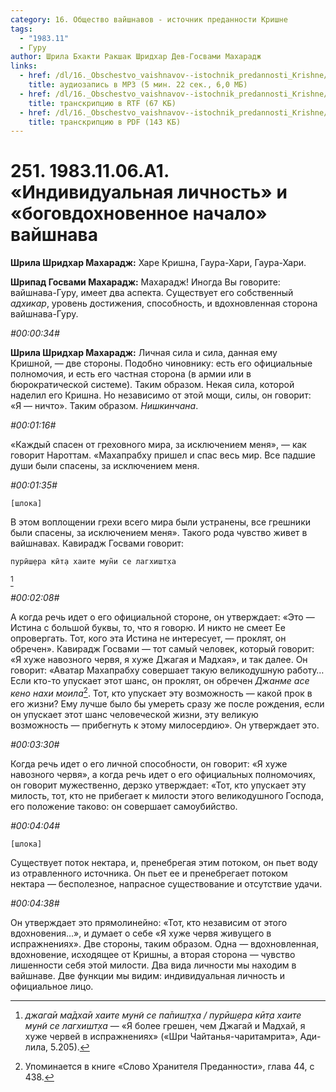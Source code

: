 ```yaml
---
category: 16. Общество вайшнавов - источник преданности Кришне
tags:
  - "1983.11"
  - Гуру
author: Шрила Бхакти Ракшак Шридхар Дев-Госвами Махарадж
links:
  - href: /dl/16._Obschestvo_vaishnavov--istochnik_predannosti_Krishne/251_1983.11.06.A1_SridhaMj_Individualnaja_lichnost_i_bogovdohnovennoe_nachalo_vajshnava.mp3
    title: аудиозапись в MP3 (5 мин. 22 сек., 6,0 МБ)
  - href: /dl/16._Obschestvo_vaishnavov--istochnik_predannosti_Krishne/251_1983.11.06.A1_SridhaMj_Individualnaja_lichnost_i_bogovdohnovennoe_nachalo_vajshnava.rtf
    title: транскрипцию в RTF (67 КБ)
  - href: /dl/16._Obschestvo_vaishnavov--istochnik_predannosti_Krishne/251_1983.11.06.A1_SridhaMj_Individualnaja_lichnost_i_bogovdohnovennoe_nachalo_vajshnava.pdf
    title: транскрипцию в PDF (143 КБ)
---
```


# 251. 1983.11.06.A1. «Индивидуальная личность» и «боговдохновенное начало» вайшнава

**Шрила Шридхар Махарадж:** Харе Кришна, Гаура-Хари, Гаура-Хари.

**Шрипад Госвами Махарадж:** Махарадж! Иногда Вы говорите: вайшнава-Гуру, имеет два аспекта. Существует его собственный *адхикар*, уровень достижения, способность, и вдохновленная сторона вайшнава-Гуру.

*#00:00:34#*

**Шрила Шридхар Махарадж:** Личная сила и сила, данная ему Кришной, — две стороны. Подобно чиновнику: есть его официальные полномочия, и есть его частная сторона (в армии или в бюрократической системе). Таким образом. Некая сила, которой наделил его Кришна. Но независимо от этой мощи, силы, он говорит: «Я — ничто». Таким образом. *Нишкинчана*.

*#00:01:16#*

«Каждый спасен от греховного мира, за исключением меня», — как говорит Нароттам. «Махапрабху пришел и спас весь мир. Все падшие души были спасены, за исключением меня.

*#00:01:35#*

    [шлока]

В этом воплощении грехи всего мира были устранены, все грешники были спасены, за исключением меня». Такого рода чувство живет в вайшнавах. Кавирадж Госвами говорит:

    пурӣш̣ера кӣт̣а хаите мун̃и се лагхишт̣ха
[^_ftn1]

*#00:02:08#*

А когда речь идет о его официальной стороне, он утверждает: «Это — Истина с большой буквы, то, что я говорю. И никто не смеет Ее опровергать. Тот, кого эта Истина не интересует, — проклят, он обречен». Кавирадж Госвами — тот самый человек, который говорит: «Я хуже навозного червя, я хуже Джагая и Мадхая», и так далее. Он говорит: «Аватар Махапрабху совершает такую великодушную работу… Если кто-то упускает этот шанс, он проклят, он обречен *Джанме асе кено нахи моила*[^_ftn2]. Тот, кто упускает эту возможность — какой прок в его жизни? Ему лучше было бы умереть сразу же после рождения, если он упускает этот шанс человеческой жизни, эту великую возможность — прибегнуть к этому милосердию». Он утверждает это.

*#00:03:30#*

Когда речь идет о его личной способности, он говорит: «Я хуже навозного червя», а когда речь идет о его официальных полномочиях, он говорит мужественно, дерзко утверждает: «Тот, кто упускает эту милость, тот, кто не прибегает к милости этого великодушного Господа, его положение таково: он совершает самоубийство.

*#00:04:04#*

    [шлока]

Существует поток нектара, и, пренебрегая этим потоком, он пьет воду из отравленного источника. Он пьет ее и пренебрегает потоком нектара — бесполезное, напрасное существование и отсутствие удачи.

*#00:04:38#*

Он утверждает это прямолинейно: «Тот, кто независим от этого вдохновения…», и думает о себе «Я хуже червя живущего в испражнениях». Две стороны, таким образом. Одна — вдохновленная, вдохновение, исходящее от Кришны, а вторая сторона — чувство лишенности себя этой милости. Два вида личности мы находим в вайшнаве. Две функции мы видим: индивидуальная личность и официальное лицо.



[^_ftn1]: *джага̄и ма̄дха̄и хаите мун̃и се па̄пиш̣т̣ха / пурӣш̣ера кӣт̣а хаите мун̃и се лагхишт̣ха* — «Я более грешен, чем Джагай и Мадхай, я хуже червей в испражнениях» («Шри Чайтанья-чаритамрита», Ади-лила, 5.205).

[^_ftn2]: Упоминается в книге «Слово Хранителя Преданности», глава 44, с 438.

